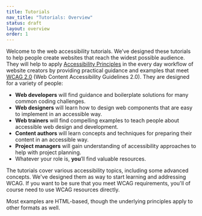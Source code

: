 ```yaml
---
title: Tutorials
nav_title: "Tutorials: Overview"
status: draft
layout: overview
order: 1
---
```


Welcome to the web accessibility tutorials. We’ve designed these tutorials to help people create websites that reach the widest possible audience. They will help to apply [Accessibility Principles](http://www.w3.org/WAI/intro/people-use-web/principles) in the every day workflow of website creators by providing practical guidance and examples that meet [WCAG 2.0](http://www.w3.org/WAI/intro/wcag) (Web Content Accessibility Guidelines 2.0). They are designed for a variety of people:

* **Web developers** will find guidance and boilerplate solutions for many common coding challenges.
* **Web designers** will learn how to design web components that are easy to implement in an accessible way.
* **Web trainers** will find compelling examples to teach people about accessible web design and development.
* **Content authors** will learn concepts and techniques for preparing their content in an accessible way.
* **Project managers** will gain understanding of accessibility approaches to help with project planning.
* Whatever your role is, **you**’ll find valuable resources.

The tutorials cover various accessibility topics, including some advanced concepts. We've designed them as way to start learning and addressing WCAG. If you want to be sure that you meet WCAG requirements, you'll of course need to use WCAG resources directly.

Most examples are HTML-based, though the underlying principles apply to other formats as well.
